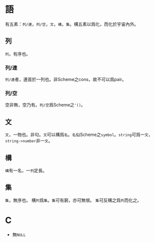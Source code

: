 # 語

有五素：`列/連`，`列/空`，`文`，`構`，`集`。構五素以爲化，而化於宇宙內外。

## 列

`列`，有序也。

### 列/連

`列/連`者，連首於一列也。非Scheme之cons，故不可以爲pair。

### 列/空

空非無，空乃有。`列/空`爲Scheme之`'()`。

## 文

`文`，一物也。非句。`文`可以構爲`名`。`名`似Scheme之`symbol`。`string`可爲一`文`，`string->number`非一`文`。

## 構

`構`有一名，一`列`定長。

## 集

`集`，無序也。
構`列`爲`集`。`集`可有窮，亦可無垠。
`集`可反構之爲`列`而化之。

# C
+ 無`NULL`
